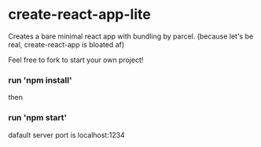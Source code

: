 # create-react-app-lite
Creates a bare minimal react app with bundling by parcel. (because let's be real, create-react-app is bloated af) 

Feel free to fork to start your own project!

### run 'npm install'

then 

### run 'npm start'

dafault server port is localhost:1234

